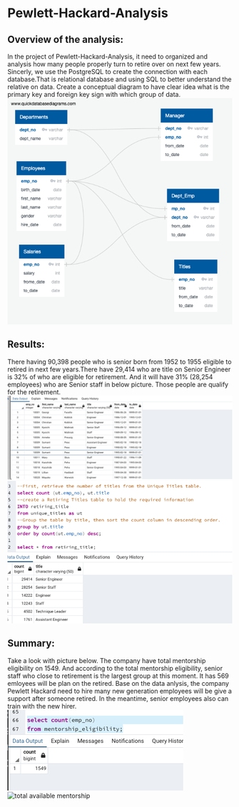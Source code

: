 # Pewlett-Hackard-Analysis

## Overview of the analysis: 
In the project of Pewlett-Hackard-Analysis, it need to organized and analysis how many people properly turn to retire over on next few years.
Sincerly, we use the PostgreSQL to create the connection with each database.That is relational database and using SQL to better understand the relative on data.
Create a conceptual diagram to have clear idea what is the primary key and foreign key sign with which group of data.
![EmployeeDB](EmployeeDB.png)

## Results: 
There having 90,398 people who is senior born from 1952 to 1955 eligible to retired in next few years.There have 29,414 who are title on Senior Engineer is 32% of who are eligible for retirement.
And it will have 31% (28,254 employees) who are Senior staff in below picture.
Those people are qualify for the retirement.
![retirement_titles](https://github.com/JoJofia/Pewlett-Hackard-Analysis/blob/6656e4d630cb4ea040c38eb5bbe3767d9cecda6f/Data/retirement_titles.png)
![retiring_titles](https://github.com/JoJofia/Pewlett-Hackard-Analysis/blob/6656e4d630cb4ea040c38eb5bbe3767d9cecda6f/Data/retiring_titles.png)

## Summary: 
Take a look with picture below. The company have total mentorship eligibility on 1549. And according to the total mentorship eligibility, senior staff who close to retirement is the largest group at this moment. 
It has 569 emloyees will be plan on the retired. Base on the data anlysis, the company Pewlett Hackard need to hire many new generation employees will be give a support after someone retired.
In the meantime, senior employees also can train with the new hirer. 
![total count of mentorship](https://github.com/JoJofia/Pewlett-Hackard-Analysis/blob/6656e4d630cb4ea040c38eb5bbe3767d9cecda6f/Data/count_mentorship.png)
![total available mentorship](thttps://github.com/JoJofia/Pewlett-Hackard-Analysis/blob/6656e4d630cb4ea040c38eb5bbe3767d9cecda6f/Data/total_count_on_me.png)
